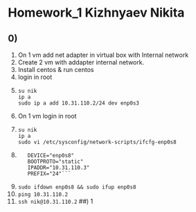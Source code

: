 # Homework_1 Kizhnyaev Nikita
## 0)
  1) On 1 vm add net adapter in virtual box with Internal network
  2) Create 2 vm with addapter internal network.
  3) Install centos & run centos
  4) login in root 
  5) ```usermod -a -G wheel nik 
     su nik
     ip a
     sudo ip a add 10.31.110.2/24 dev enp0s3
  6) On 1 vm login in root 
  7) ```usermod -a -G wheel nik 
     su nik
     ip a
     sudo vi /etc/sysconfig/network-scripts/ifcfg-enp0s8
  8) ```ONBOOT="yes"
        DEVICE="enp0s8"
        BOOTPROTO="static"
        IPADDR="10.31.110.3"
        PREFIX="24"```
  9) ```sudo ifdown enp0s8 && sudo ifup enp0s8```
  10) ```ping 10.31.110.2```
  11) ```ssh nik@10.31.110.2```
##) 1
